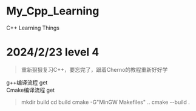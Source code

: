 # My_Cpp_Learning
C++ Learning Things  
# 2024/2/23 level 4
>重新狠狠复习C++，要忘完了，跟着Cherno的教程重新好好学  

g++编译流程 get  
Cmake编译流程 get  
>mkdir build
cd build
cmake -G"MinGW Makefiles" ..
cmake --build .